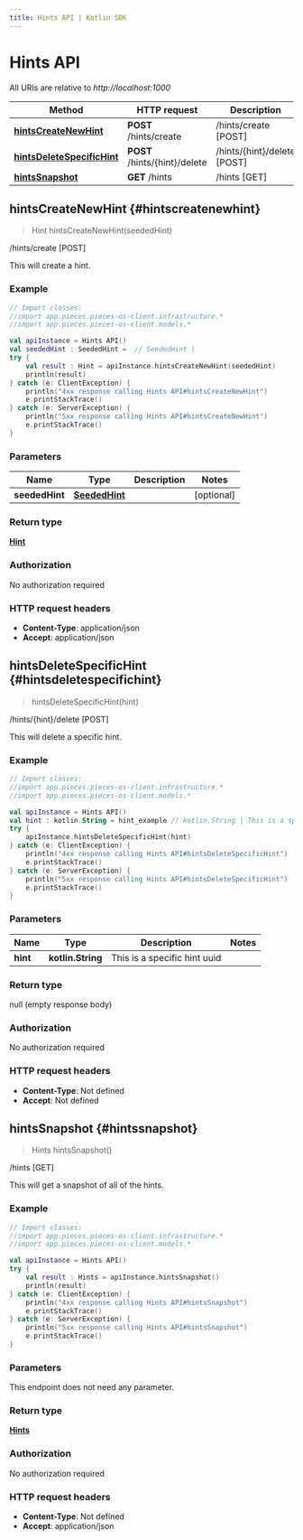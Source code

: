 ```yaml
---
title: Hints API | Kotlin SDK
---
```


# Hints API

All URIs are relative to *http://localhost:1000*

Method | HTTP request | Description
------------- | ------------- | -------------
[**hintsCreateNewHint**](#hintscreatenewhint) | **POST** /hints/create | /hints/create [POST]
[**hintsDeleteSpecificHint**](#hintsdeletespecifichint) | **POST** /hints/\{hint\}/delete | /hints/\{hint\}/delete [POST]
[**hintsSnapshot**](#hintssnapshot) | **GET** /hints | /hints [GET]


## **hintsCreateNewHint** {#hintscreatenewhint}
> Hint hintsCreateNewHint(seededHint)

/hints/create [POST]

This will create a hint.

### Example
```kotlin
// Import classes:
//import app.pieces.pieces-os-client.infrastructure.*
//import app.pieces.pieces-os-client.models.*

val apiInstance = Hints API()
val seededHint : SeededHint =  // SeededHint | 
try {
    val result : Hint = apiInstance.hintsCreateNewHint(seededHint)
    println(result)
} catch (e: ClientException) {
    println("4xx response calling Hints API#hintsCreateNewHint")
    e.printStackTrace()
} catch (e: ServerException) {
    println("5xx response calling Hints API#hintsCreateNewHint")
    e.printStackTrace()
}
```

### Parameters

Name | Type | Description  | Notes
------------- | ------------- | ------------- | -------------
 **seededHint** | [**SeededHint**](../models/SeededHint)|  | [optional]

### Return type

[**Hint**](../models/Hint)

### Authorization

No authorization required

### HTTP request headers

 - **Content-Type**: application/json
 - **Accept**: application/json

## **hintsDeleteSpecificHint** {#hintsdeletespecifichint}
> hintsDeleteSpecificHint(hint)

/hints/\{hint\}/delete [POST]

This will delete a specific hint.

### Example
```kotlin
// Import classes:
//import app.pieces.pieces-os-client.infrastructure.*
//import app.pieces.pieces-os-client.models.*

val apiInstance = Hints API()
val hint : kotlin.String = hint_example // kotlin.String | This is a specific hint uuid
try {
    apiInstance.hintsDeleteSpecificHint(hint)
} catch (e: ClientException) {
    println("4xx response calling Hints API#hintsDeleteSpecificHint")
    e.printStackTrace()
} catch (e: ServerException) {
    println("5xx response calling Hints API#hintsDeleteSpecificHint")
    e.printStackTrace()
}
```

### Parameters

Name | Type | Description  | Notes
------------- | ------------- | ------------- | -------------
 **hint** | **kotlin.String**| This is a specific hint uuid |

### Return type

null (empty response body)

### Authorization

No authorization required

### HTTP request headers

 - **Content-Type**: Not defined
 - **Accept**: Not defined

## **hintsSnapshot** {#hintssnapshot}
> Hints hintsSnapshot()

/hints [GET]

This will get a snapshot of all of the hints.

### Example
```kotlin
// Import classes:
//import app.pieces.pieces-os-client.infrastructure.*
//import app.pieces.pieces-os-client.models.*

val apiInstance = Hints API()
try {
    val result : Hints = apiInstance.hintsSnapshot()
    println(result)
} catch (e: ClientException) {
    println("4xx response calling Hints API#hintsSnapshot")
    e.printStackTrace()
} catch (e: ServerException) {
    println("5xx response calling Hints API#hintsSnapshot")
    e.printStackTrace()
}
```

### Parameters
This endpoint does not need any parameter.

### Return type

[**Hints**](../models/Hints)

### Authorization

No authorization required

### HTTP request headers

 - **Content-Type**: Not defined
 - **Accept**: application/json


